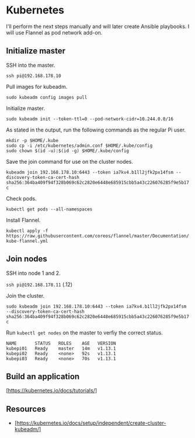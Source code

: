 # Kubernetes

I'll perform the next steps manually and will later create Ansible playbooks. I will use Flannel as pod network add-on.

## Initialize master
SSH into the master.

`ssh pi@192.168.178.10`

Pull images for kubeadm.

`sudo kubeadm config images pull`

Initialize master.

`sudo kubeadm init --token-ttl=0 --pod-network-cidr=10.244.0.0/16`

As stated in the output, run the following commands as the regular Pi user.

```
mkdir -p $HOME/.kube
sudo cp -i /etc/kubernetes/admin.conf $HOME/.kube/config
sudo chown $(id -u):$(id -g) $HOME/.kube/config
```

Save the join command for use on the cluster nodes.

`kubeadm join 192.168.178.10:6443 --token ia7kv4.b1ll2jfk2px14fsm --discovery-token-ca-cert-hash sha256:364ba409f94f328b069c62c2820e6448e685915cbb5a43c226076285f9e5b17c`

Check pods.

`kubectl get pods --all-namespaces`

Install Flannel.

`kubectl apply -f https://raw.githubusercontent.com/coreos/flannel/master/Documentation/kube-flannel.yml`

## Join nodes

SSH into node 1 and 2.

`ssh pi@192.168.178.11` (.12)

Join the cluster.

`sudo kubeadm join 192.168.178.10:6443 --token ia7kv4.b1ll2jfk2px14fsm --discovery-token-ca-cert-hash sha256:364ba409f94f328b069c62c2820e6448e685915cbb5a43c226076285f9e5b17c`

Run `kubectl get nodes` on the master to verfiy the correct status.

```
NAME       STATUS   ROLES    AGE   VERSION
kubepi01   Ready    master   14m   v1.13.1
kubepi02   Ready    <none>   92s   v1.13.1
kubepi03   Ready    <none>   70s   v1.13.1
```

## Build an application
[https://kubernetes.io/docs/tutorials/]

## Resources
* [https://kubernetes.io/docs/setup/independent/create-cluster-kubeadm/]
